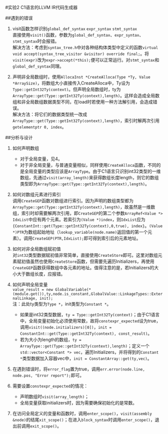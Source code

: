 #实验2  C1语言的LLVM IR代码生成器

##遇到的错误
1. visit函数怎样识别`global_def_syntax` `expr_syntax` `stmt_syntax`  
直接使用`visit()`函数，参数为`global_def_syntax`、`expr_syntax`、`stmt_syntax`时会报错。  
解决方法：考虑到`syntax_tree.h`中对各种结构体类型中定义的函数`virtual void accept(syntax_tree_visitor &visitor) override final;`。将`visit(expr)`改为`expr->accept(*this);`便可以正常运行。对`stmt_syntax`和`global_def_syntax`同理。

2. 声明非全局数组时，使用`AllocaInst *CreateAlloca(Type *Ty, Value *ArraySize)`，将数组大小直接传入CreateAlloca中，Ty设为`Type::getInt32Ty(context)`。但声明全局数组时，ty为`ArrayType::get(Type::getInt32Ty(context),length)`。这样会造成全局数组和非全局数组数据类型不同，在load时若使用一种方法解引用，会造成错误。  
解决方法：将它们的数据类型统一改成`ArrayType::get(Type::getInt32Ty(context),length)`，索引时解两次引用`getelementptr 0, index`。


##分析与设计
1. 如何声明数组 
    * 对于全局变量，见4。
    * 对于非全局变量，与普通变量相似，同样使用`CreateAlloca`函数，不同的是全局变量的类型应该是`ArrayType`。由于C1语言只识别int32类型的一维数组，先通过`visit(array_length)`来获得数组长度length，则它的数组类型即为`ArrayType::get(Type::getInt32Ty(context),length)`。

2. 如何对数组元素进行索引  
调用`CreateGEP`函数对数组进行索引。因为声明的数组类型都为`ArrayType::get(Type::getInt32Ty(context),length)`，故虽然是一维数组，索引时却需要解两次引用，即`CreateGEP`的第二个参数`ArrayRef<Value *> IdxList`中应有两个元素。若索引为`(Value *)index`，则`IdxList`应为`{ConstantInt::get(Type::getInt32Ty(context),0,true), index}`。`(Value *)PTR`为数组起始地址（`lookup_variable(node.name)`返回值的第一个元素）。调用`CreateGEP(PTR,IdxList);`即可得到索引后的元素地址。

3. 如何对非全局数组赋初值  
对`int32`类型数据赋初值非常简单，直接使用`CreateStore`即可。这里对数组元素赋初值虽然也使用`CreateStore`函数，但需要先遍历Initializers，再使用`CreateGEP`函数获得数组中各元素的地址。值得注意的是，若Initializers的大小大于数组长度，应报错。     

4. 如何声明全局变量  
`value_result = new GlobalVariable(*(module.get()),ty,node.is_constant,GlobalValue::LinkageTypes::ExternalLinkage, init);`   
注：此处ty类型为`Type *`，init类型为`Constant *`。  
    * 如果是int32类型数据，`ty = Type::getInt32Ty(context)`；由于C1语言中，全局变量初始化必须使用常数，故将`constexpr_expected`设为true，调用`visit((node.initializers)[0])`，`init = ConstantInt::get(Type::getInt32Ty(context), const_result)`。
    * 若为大小为length的数组，`ty = ArrayType::get(Type::getInt32Ty(context),length)`；定义一个`std::vector<Constant *> vec`，遍历Initializers，并将得到的`Constant *`类型数据加入容器vec中，`init = ConstantArray::get(ty,vec)`。

5. 在遇到错误时，将`error_flag`置为true，调用`err.error(node.line, node.pos, "Error report");`即可。

6. 需要设置`constexpr_expected`的情况：  
    * 声明数组时`visit(array_length)`；
    * 全局变量获取initializers时，因为需要确保初始化的是常数。

7. 在访问全局定义的变量和函数时，调用`enter_scope()`，`visit(assembly &node)`的结尾`xit_scope()`；在进入`block_syntax`时调用`enter_scope()`，退出前调用`exit_scope()`。

